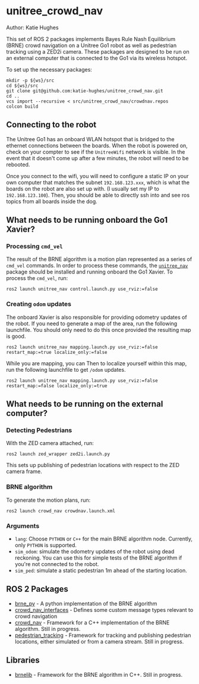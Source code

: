# unitree_crowd_nav
Author: Katie Hughes

This set of ROS 2 packages implements Bayes Rule Nash Equilibrium (BRNE) crowd navigation on a Unitree Go1 robot as well as pedestrian tracking using a ZED2i camera. These packages are designed to be run on an external computer that is connected to the Go1 via its wireless hotspot.

To set up the necessary packages:
```
mkdir -p ${ws}/src
cd ${ws}/src
git clone git@github.com:katie-hughes/unitree_crowd_nav.git
cd ..
vcs import --recursive < src/unitree_crowd_nav/crowdnav.repos
colcon build
```

## Connecting to the robot
The Unitree Go1 has an onboard WLAN hotspot that is bridged to the ethernet connections between the boards. When the robot is powered on, check on your compter to see if the `UnitreeWifi` network is visible. In the event that it doesn't come up after a few minutes, the robot will need to be rebooted.

Once you connect to the wifi, you will need to configure a static IP on your own computer that matches the subnet `192.168.123.xxx`, which is what the boards on the robot are also set up with. (I usually set my IP to `192.168.123.100`). Then, you should be able to directly ssh into and see ros topics from all boards inside the dog.

## What needs to be running onboard the Go1 Xavier?
### Processing `cmd_vel`
The result of the BRNE algorithm is a motion plan represented as a series of `cmd_vel` commands. In order to process these commands, the [`unitree_nav`](https://github.com/ngmor/unitree_nav) package should be installed and running onboard the Go1 Xavier. To process the `cmd_vel`, run:
```
ros2 launch unitree_nav control.launch.py use_rviz:=false
```
### Creating `odom` updates
The onboard Xavier is also responsible for providing odometry updates of the robot. If you need to generate a map of the area, run the following launchfile. You should only need to do this once provided the resulting map is good.
```
ros2 launch unitree_nav mapping.launch.py use_rviz:=false restart_map:=true localize_only:=false
```
While you are mapping, you can 
Then to localize yourself within this map, run the following launchfile to get `/odom` updates.
```
ros2 launch unitree_nav mapping.launch.py use_rviz:=false restart_map:=false localize_only:=true
```

## What needs to be running on the external computer?

### Detecting Pedestrians
With the ZED camera attached, run:
```
ros2 launch zed_wrapper zed2i.launch.py
```
This sets up publishing of pedestrian locations with respect to the ZED camera frame.

### BRNE algorithm
To generate the motion plans, run:
```
ros2 launch crowd_nav crowdnav.launch.xml
```
### Arguments
* `lang`: Choose `PYTHON` or `C++` for the main BRNE algorithm node. Currently, only `PYTHON` is supported.
* `sim_odom`: simulate the odometry updates of the robot using dead reckoning. You can use this for simple tests of the BRNE algorithm if you're not connected to the robot.
* `sim_ped`: simulate a static pedestrian 1m ahead of the starting location.

## ROS 2 Packages
- [brne_py](brne_py) - A python implementation of the BRNE algorithm
- [crowd_nav_interfaces](crowd_nav_interfaces) - Defines some custom message types relevant to crowd navigation
- [crowd_nav](crowd_nav) - Framework for a C++ implementation of the BRNE algorithm. Still in progress.
- [pedestrian_tracking](pedestrian_tracking) - Framework for tracking and publishing pedestrian locations, either simulated or from a camera stream. Still in progress.

## Libraries
- [brnelib](brnelib) - Framework for the BRNE algorithm in C++. Still in progress.